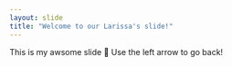 ```yaml
---
layout: slide
title: "Welcome to our Larissa's slide!"
---
```

This is my awsome slide :tada:
Use the left arrow to go back!
